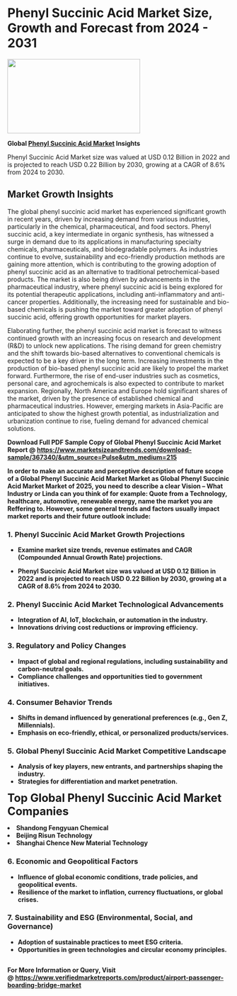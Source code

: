 <H1>Phenyl Succinic Acid Market Size, Growth and Forecast from 2024 - 2031</H1><img class="aligncenter size-medium wp-image-584254" src="https://thirdeyenews.in/wp-content/uploads/2024/09/Global-Market-Research-300x168.jpeg" alt="" width="300" height="168" /><p><strong>Global&nbsp;<a href="https://www.marketsizeandtrends.com/download-sample/367340/&amp;utm_source=Pulse&amp;utm_medium=215">Phenyl Succinic Acid Market</a> Insights</strong></p><p>Phenyl Succinic Acid Market size was valued at USD 0.12 Billion in 2022 and is projected to reach USD 0.22 Billion by 2030, growing at a CAGR of 8.6% from 2024 to 2030.</p><p><h2>Market Growth Insights</h2> <p>The global phenyl succinic acid market has experienced significant growth in recent years, driven by increasing demand from various industries, particularly in the chemical, pharmaceutical, and food sectors. Phenyl succinic acid, a key intermediate in organic synthesis, has witnessed a surge in demand due to its applications in manufacturing specialty chemicals, pharmaceuticals, and biodegradable polymers. As industries continue to evolve, sustainability and eco-friendly production methods are gaining more attention, which is contributing to the growing adoption of phenyl succinic acid as an alternative to traditional petrochemical-based products. The market is also being driven by advancements in the pharmaceutical industry, where phenyl succinic acid is being explored for its potential therapeutic applications, including anti-inflammatory and anti-cancer properties. Additionally, the increasing need for sustainable and bio-based chemicals is pushing the market toward greater adoption of phenyl succinic acid, offering growth opportunities for market players.</p> <p><strong></strong></p> <p>Elaborating further, the phenyl succinic acid market is forecast to witness continued growth with an increasing focus on research and development (R&D) to unlock new applications. The rising demand for green chemistry and the shift towards bio-based alternatives to conventional chemicals is expected to be a key driver in the long term. Increasing investments in the production of bio-based phenyl succinic acid are likely to propel the market forward. Furthermore, the rise of end-user industries such as cosmetics, personal care, and agrochemicals is also expected to contribute to market expansion. Regionally, North America and Europe hold significant shares of the market, driven by the presence of established chemical and pharmaceutical industries. However, emerging markets in Asia-Pacific are anticipated to show the highest growth potential, as industrialization and urbanization continue to rise, fueling demand for advanced chemical solutions. <p><strong></p><p><span class=""><strong>Download Full PDF Sample Copy of Global Phenyl Succinic Acid Market Report</strong> @ <a href="https://www.marketsizeandtrends.com/download-sample/367340/&amp;utm_source=Pulse&amp;utm_medium=215" target="_blank">https://www.marketsizeandtrends.com/download-sample/367340/&amp;utm_source=Pulse&amp;utm_medium=215</a></span></p><p>In order to make an accurate and perceptive description of future scope of a Global&nbsp;Phenyl Succinic Acid Market Market as Global&nbsp;Phenyl Succinic Acid Market Market of 2025, you need to describe a clear Vision &ndash; What Industry or Linda can you think of for example: Quote from a Technology, healthcare, automotive, renewable energy, name the market you are Reffering to. However, some general trends and factors usually impact market reports and their future outlook include:</p><h3>1.&nbsp;<strong>Phenyl Succinic Acid Market Growth Projections</strong></h3><ul><li>Examine market size trends, revenue estimates and CAGR (Compounded Annual Growth Rate) projections.</li><li><p>Phenyl Succinic Acid Market size was valued at USD 0.12 Billion in 2022 and is projected to reach USD 0.22 Billion by 2030, growing at a CAGR of 8.6% from 2024 to 2030.</p></li></ul><h3>2.&nbsp;<strong>Phenyl Succinic Acid Market Technological Advancements</strong></h3><ul><li>Integration of AI, IoT, blockchain, or automation in the industry.</li><li>Innovations driving cost reductions or improving efficiency.</li></ul><h3>3.&nbsp;<strong>Regulatory and Policy Changes</strong></h3><ul><li>Impact of global and regional regulations, including sustainability and carbon-neutral goals.</li><li>Compliance challenges and opportunities tied to government initiatives.</li></ul><h3>4.&nbsp;<strong>Consumer Behavior Trends</strong></h3><ul><li>Shifts in demand influenced by generational preferences (e.g., Gen Z, Millennials).</li><li>Emphasis on eco-friendly, ethical, or personalized products/services.</li></ul><h3>5.&nbsp;<strong>Global Phenyl Succinic Acid Market Competitive Landscape</strong></h3><ul><li>Analysis of key players, new entrants, and partnerships shaping the industry.</li><li>Strategies for differentiation and market penetration.</li></ul><p data-pm-slice="1 1 []"><span style="color: inherit; font-family: inherit; font-size: 25px;">Top Global Phenyl Succinic Acid Market Companies</span></p><div class="" data-test-id=""><p><li>Shandong Fengyuan Chemical</li><li> Beijing Risun Technology</li><li> Shanghai Chence New Material Technology</li></p></div><h3>6.&nbsp;<strong>Economic and Geopolitical Factors</strong></h3><ul><li>Influence of global economic conditions, trade policies, and geopolitical events.</li><li>Resilience of the market to inflation, currency fluctuations, or global crises.</li></ul><h3>7.&nbsp;<strong>Sustainability and ESG (Environmental, Social, and Governance)</strong></h3><ul><li>Adoption of sustainable practices to meet ESG criteria.</li><li>Opportunities in green technologies and circular economy principles.</li></ul><h2><strong style="font-size: 14px;">For More Information or Query, Visit @&nbsp;</strong><a style="background-color: #ffffff; font-size: 14px;" href="https://www.marketsizeandtrends.com/report/phenyl-succinic-acid-market/" target="_blank">https://www.verifiedmarketreports.com/product/airport-passenger-boarding-bridge-market</a></h2>
